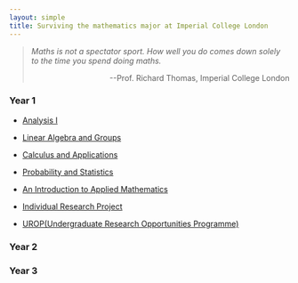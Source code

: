 ```yaml
---
layout: simple
title: Surviving the mathematics major at Imperial College London
---
```


> *Maths is not a spectator sport. How well you do comes down solely to the time you spend doing maths.*
> 
> <p align="right">--Prof. Richard Thomas, Imperial College London</p>


### Year 1

- [Analysis I](/study/Imperial_mathematics/year_1/Analysis_I/Analysis_I)

- [Linear Algebra and Groups](/study/Imperial_mathematics/year_1/Linear_Algebra_and_Groups/Linear_Algebra_and_Groups_main)

- [Calculus and Applications](/study/Imperial_mathematics/year_1/Calculus_and_applications/Calculus_and_Application_main)

- [Probability and Statistics](/study/Imperial_mathematics/year_1/Probability_and_Statistics/Probability_and_Statistics_main)

- [An Introduction to Applied Mathematics](/study/Imperial_mathematics/year_1/An_Introduction_to_Applied_math/AITAM)

- [Individual Research Project](/study/Imperial_mathematics/year_1/Individual_Research_Project/Individual_Research_Project_main)

- [UROP(Undergraduate Research Opportunities Programme)](/study/Imperial_mathematics/year_1/UROP/UROP_main)

### Year 2

### Year 3

